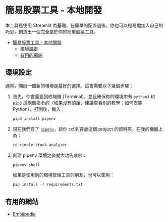 # 簡易股票工具 - 本地開發

本工具是使用 Streamlit 為基礎，在簡單的配置過後，你也可以輕易地加入自己的巧思，創造出一個完全屬於你的簡單股票工具。


+ [簡易股票工具 - 本地開發](#簡易股票工具---本地開發)
    + [環境設定](#環境設定)
    + [有用的網站](#有用的網站)

## 環境設定

通常，開啟一個新的環境是最好的選擇。這會需要以下幾個步驟：

1. 首先，你會需要到終端機 (Terminal)，並且確保你的環境中有 `python3` 和 `pip3` 這兩個指令的（如果沒有的話，建議查看別的教學：如何安裝 Python）。打開後，輸入：

    ```sh
    pip3 install pipenv
    ```
2. 現在我們有了 [`pipenv`](https://pipenv.pypa.io/en/latest/)，請你 cd 到存放這個 project 的資料夾，在我的機器上為：

    ```sh
    cd simple-stock-analyzer
    ```
3. 創建 pipenv 環境之後就大功告成啦：

    ```sh
    pipenv shell
    ```
    
    如果是使用別的環境管理工具的朋友，也可以使用：
    ```py
    pip install -r requirements.txt
    ```




## 有用的網站

+ [Emojipedia](https://emojipedia.org/)